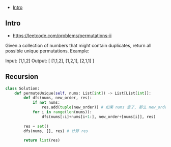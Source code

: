 - [Intro](#intro)

## Intro

- https://leetcode.com/problems/permutations-ii

Given a collection of numbers that might contain duplicates, return all possible unique permutations.
Example:

Input: [1,1,2]
Output:
[
  [1,1,2],
  [1,2,1],
  [2,1,1]
]




## Recursion

```py
class Solution:
    def permuteUnique(self, nums: List[int]) -> List[List[int]]:
        def dfs(nums, new_order, res):
            if not nums:
                res.add(tuple(new_order)) # 如果 nums 空了, 那么 new_order 就满了, 可以存了
            for i in range(len(nums)):
                dfs(nums[:i]+nums[i+1:], new_order+[nums[i]], res)
        
        res = set()
        dfs(nums, [], res) # 计算 res
            
        return list(res)
```